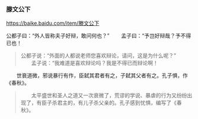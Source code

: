 ### 滕文公下
https://baike.baidu.com/item/滕文公下

公都子曰：“外人皆称夫子好辩，敢问何也？”
　　孟子曰：“予岂好辩哉？予不得已也！
>公都子说：“外面的人都说老师您喜欢辩论，请问，这是为什么呢？”
　　孟子说：“我难道是喜欢辩论吗？我是不得已而辩论啊！

　　世衰道微，邪说暴行有作，臣弑其君者有之，子弑其父者有之。孔子惧，作《春秋》。
>　　太平盛世和圣人之道又一次衰微了，荒谬的学说、暴虐的行为又纷纷出现了，有臣子杀君主的，有儿子杀父亲的。孔子感到忧惧，编写了《春秋》。
